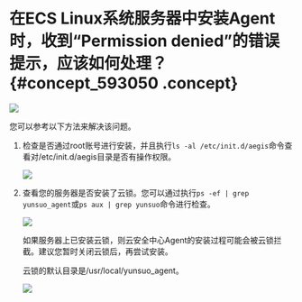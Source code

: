# 在ECS Linux系统服务器中安装Agent时，收到“Permission denied”的错误提示，应该如何处理？ {#concept_593050 .concept}

![](http://static-aliyun-doc.oss-cn-hangzhou.aliyuncs.com/assets/img/475623/156015945748946_zh-CN.jpg)

您可以参考以下方法来解决该问题。

1.  检查是否通过root账号进行安装，并且执行`ls -al /etc/init.d/aegis`命令查看对/etc/init.d/aegis目录是否有操作权限。

    ![](http://static-aliyun-doc.oss-cn-hangzhou.aliyuncs.com/assets/img/475623/156015945748948_zh-CN.png)

2.  查看您的服务器是否安装了云锁。您可以通过执行`ps -ef | grep yunsuo_agent`或`ps aux | grep yunsuo`命令进行检查。

    ![](http://static-aliyun-doc.oss-cn-hangzhou.aliyuncs.com/assets/img/475623/156015945848949_zh-CN.png)

    如果服务器上已安装云锁，则云安全中心Agent的安装过程可能会被云锁拦截。建议您暂时关闭云锁后，再尝试安装。

    云锁的默认目录是/usr/local/yunsuo\_agent。

    ![](http://static-aliyun-doc.oss-cn-hangzhou.aliyuncs.com/assets/img/475623/156015945848950_zh-CN.png)


